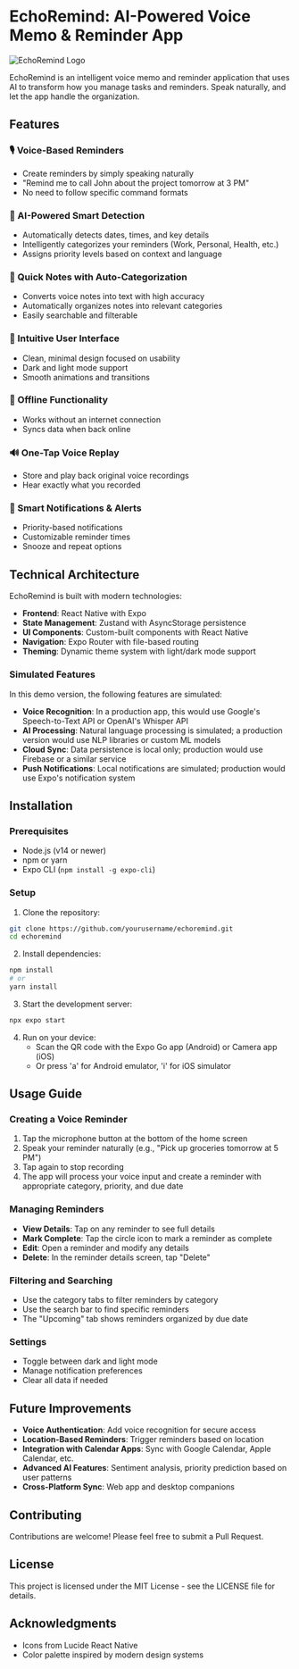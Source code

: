 # EchoRemind: AI-Powered Voice Memo & Reminder App

![EchoRemind Logo](https://images.unsplash.com/photo-1611162618071-b39a2ec055fb?q=80&w=200&auto=format&fit=crop)

EchoRemind is an intelligent voice memo and reminder application that uses AI to transform how you manage tasks and reminders. Speak naturally, and let the app handle the organization.

## Features

### 🎙️ Voice-Based Reminders
- Create reminders by simply speaking naturally
- "Remind me to call John about the project tomorrow at 3 PM"
- No need to follow specific command formats

### 🧠 AI-Powered Smart Detection
- Automatically detects dates, times, and key details
- Intelligently categorizes your reminders (Work, Personal, Health, etc.)
- Assigns priority levels based on context and language

### 📝 Quick Notes with Auto-Categorization
- Converts voice notes into text with high accuracy
- Automatically organizes notes into relevant categories
- Easily searchable and filterable

### 📱 Intuitive User Interface
- Clean, minimal design focused on usability
- Dark and light mode support
- Smooth animations and transitions

### 🔄 Offline Functionality
- Works without an internet connection
- Syncs data when back online

### 🔊 One-Tap Voice Replay
- Store and play back original voice recordings
- Hear exactly what you recorded

### 🔔 Smart Notifications & Alerts
- Priority-based notifications
- Customizable reminder times
- Snooze and repeat options

## Technical Architecture

EchoRemind is built with modern technologies:

- **Frontend**: React Native with Expo
- **State Management**: Zustand with AsyncStorage persistence
- **UI Components**: Custom-built components with React Native
- **Navigation**: Expo Router with file-based routing
- **Theming**: Dynamic theme system with light/dark mode support

### Simulated Features

In this demo version, the following features are simulated:

- **Voice Recognition**: In a production app, this would use Google's Speech-to-Text API or OpenAI's Whisper API
- **AI Processing**: Natural language processing is simulated; a production version would use NLP libraries or custom ML models
- **Cloud Sync**: Data persistence is local only; production would use Firebase or a similar service
- **Push Notifications**: Local notifications are simulated; production would use Expo's notification system

## Installation

### Prerequisites
- Node.js (v14 or newer)
- npm or yarn
- Expo CLI (`npm install -g expo-cli`)

### Setup

1. Clone the repository:
```bash
git clone https://github.com/yourusername/echoremind.git
cd echoremind
```

2. Install dependencies:
```bash
npm install
# or
yarn install
```

3. Start the development server:
```bash
npx expo start
```

4. Run on your device:
   - Scan the QR code with the Expo Go app (Android) or Camera app (iOS)
   - Or press 'a' for Android emulator, 'i' for iOS simulator

## Usage Guide

### Creating a Voice Reminder

1. Tap the microphone button at the bottom of the home screen
2. Speak your reminder naturally (e.g., "Pick up groceries tomorrow at 5 PM")
3. Tap again to stop recording
4. The app will process your voice input and create a reminder with appropriate category, priority, and due date

### Managing Reminders

- **View Details**: Tap on any reminder to see full details
- **Mark Complete**: Tap the circle icon to mark a reminder as complete
- **Edit**: Open a reminder and modify any details
- **Delete**: In the reminder details screen, tap "Delete"

### Filtering and Searching

- Use the category tabs to filter reminders by category
- Use the search bar to find specific reminders
- The "Upcoming" tab shows reminders organized by due date

### Settings

- Toggle between dark and light mode
- Manage notification preferences
- Clear all data if needed

## Future Improvements

- **Voice Authentication**: Add voice recognition for secure access
- **Location-Based Reminders**: Trigger reminders based on location
- **Integration with Calendar Apps**: Sync with Google Calendar, Apple Calendar, etc.
- **Advanced AI Features**: Sentiment analysis, priority prediction based on user patterns
- **Cross-Platform Sync**: Web app and desktop companions

## Contributing

Contributions are welcome! Please feel free to submit a Pull Request.

## License

This project is licensed under the MIT License - see the LICENSE file for details.

## Acknowledgments

- Icons from Lucide React Native
- Color palette inspired by modern design systems